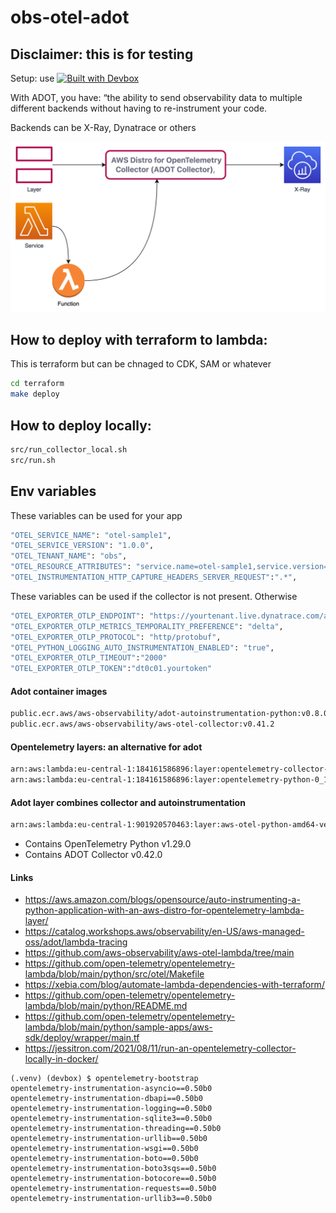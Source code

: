 # obs-otel-adot
## Disclaimer: this is for testing
Setup: use [![Built with Devbox](https://www.jetify.com/img/devbox/shield_galaxy.svg)](https://www.jetify.com/devbox/docs/contributor-quickstart/)

With ADOT, you have: “the ability to send observability data to multiple different backends without having to re-instrument your code.

Backends can be X-Ray, Dynatrace or others

![Alt text](docs/images/adot-layer.png?raw=true "Adot Dynatrace")

## How to deploy with terraform to lambda:
This is terraform but can be chnaged to CDK, SAM or whatever
```bash
cd terraform
make deploy
```
## How to deploy locally:
```bash
src/run_collector_local.sh
src/run.sh
```

## Env variables
These variables can be used for your app
```bash
"OTEL_SERVICE_NAME": "otel-sample1",
"OTEL_SERVICE_VERSION": "1.0.0",
"OTEL_TENANT_NAME": "obs",
"OTEL_RESOURCE_ATTRIBUTES": "service.name=otel-sample1,service.version=1.0.0",
"OTEL_INSTRUMENTATION_HTTP_CAPTURE_HEADERS_SERVER_REQUEST":".*",
```
These variables can be used if the collector is not present. Otherwise 
```bash
"OTEL_EXPORTER_OTLP_ENDPOINT": "https://yourtenant.live.dynatrace.com/api/v2/otlp"
"OTEL_EXPORTER_OTLP_METRICS_TEMPORALITY_PREFERENCE": "delta",
"OTEL_EXPORTER_OTLP_PROTOCOL": "http/protobuf",
"OTEL_PYTHON_LOGGING_AUTO_INSTRUMENTATION_ENABLED": "true",
"OTEL_EXPORTER_OTLP_TIMEOUT":"2000"
"OTEL_EXPORTER_OTLP_TOKEN":"dt0c01.yourtoken"
```

#### Adot container images 
```bash
public.ecr.aws/aws-observability/adot-autoinstrumentation-python:v0.8.0
public.ecr.aws/aws-observability/aws-otel-collector:v0.41.2 
```

#### Opentelemetry layers: an alternative for adot
```bash
arn:aws:lambda:eu-central-1:184161586896:layer:opentelemetry-collector-amd64-0_12_0:1
arn:aws:lambda:eu-central-1:184161586896:layer:opentelemetry-python-0_11_0:1
```
#### Adot layer combines collector and autoinstrumentation
```bash
arn:aws:lambda:eu-central-1:901920570463:layer:aws-otel-python-amd64-ver-1-29-0:1
```
- Contains OpenTelemetry Python v1.29.0
- Contains ADOT Collector v0.42.0


#### Links
- https://aws.amazon.com/blogs/opensource/auto-instrumenting-a-python-application-with-an-aws-distro-for-opentelemetry-lambda-layer/
- https://catalog.workshops.aws/observability/en-US/aws-managed-oss/adot/lambda-tracing
- https://github.com/aws-observability/aws-otel-lambda/tree/main
- https://github.com/open-telemetry/opentelemetry-lambda/blob/main/python/src/otel/Makefile
- https://xebia.com/blog/automate-lambda-dependencies-with-terraform/
- https://github.com/open-telemetry/opentelemetry-lambda/blob/main/python/README.md
- https://github.com/open-telemetry/opentelemetry-lambda/blob/main/python/sample-apps/aws-sdk/deploy/wrapper/main.tf
- https://jessitron.com/2021/08/11/run-an-opentelemetry-collector-locally-in-docker/

``` Testing
(.venv) (devbox) $ opentelemetry-bootstrap
opentelemetry-instrumentation-asyncio==0.50b0
opentelemetry-instrumentation-dbapi==0.50b0
opentelemetry-instrumentation-logging==0.50b0
opentelemetry-instrumentation-sqlite3==0.50b0
opentelemetry-instrumentation-threading==0.50b0
opentelemetry-instrumentation-urllib==0.50b0
opentelemetry-instrumentation-wsgi==0.50b0
opentelemetry-instrumentation-boto==0.50b0
opentelemetry-instrumentation-boto3sqs==0.50b0
opentelemetry-instrumentation-botocore==0.50b0
opentelemetry-instrumentation-requests==0.50b0
opentelemetry-instrumentation-urllib3==0.50b0
```
